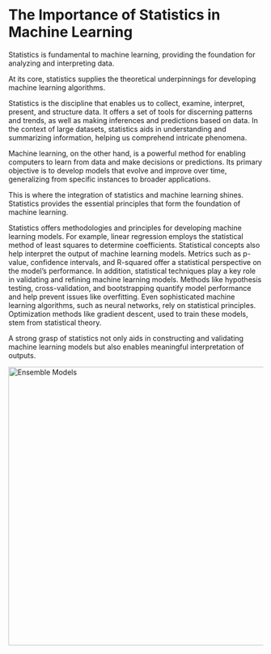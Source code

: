 # The Importance of Statistics in Machine Learning

Statistics is fundamental to machine learning, providing the foundation for analyzing and interpreting data.

At its core, statistics supplies the theoretical underpinnings for developing machine learning algorithms.

Statistics is the discipline that enables us to collect, examine, interpret, present, and structure data. It offers a set of tools for discerning patterns and trends, as well as making inferences and predictions based on data. In the context of large datasets, statistics aids in understanding and summarizing information, helping us comprehend intricate phenomena.

Machine learning, on the other hand, is a powerful method for enabling computers to learn from data and make decisions or predictions. Its primary objective is to develop models that evolve and improve over time, generalizing from specific instances to broader applications.

This is where the integration of statistics and machine learning shines. Statistics provides the essential principles that form the foundation of machine learning.

Statistics offers methodologies and principles for developing machine learning models. For example, linear regression employs the statistical method of least squares to determine coefficients. Statistical concepts also help interpret the output of machine learning models. Metrics such as p-value, confidence intervals, and R-squared offer a statistical perspective on the model’s performance. In addition, statistical techniques play a key role in validating and refining machine learning models. Methods like hypothesis testing, cross-validation, and bootstrapping quantify model performance and help prevent issues like overfitting. Even sophisticated machine learning algorithms, such as neural networks, rely on statistical principles. Optimization methods like gradient descent, used to train these models, stem from statistical theory.

A strong grasp of statistics not only aids in constructing and validating machine learning models but also enables meaningful interpretation of outputs.


<img width="550" alt="Ensemble Models" src="https://miro.medium.com/v2/resize:fit:400/0*0o8cCtW-obWCQBHA.png">
